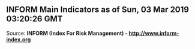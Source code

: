 ## INFORM Main Indicators as of Sun, 03 Mar 2019 03:20:26 GMT

Source: **INFORM (Index For Risk Management) - http://www.inform-index.org**